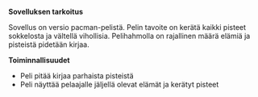 **Sovelluksen tarkoitus**

Sovellus on versio pacman-pelistä. Pelin tavoite on kerätä kaikki pisteet sokkelosta ja vältellä vihollisia. Pelihahmolla on rajallinen määrä elämiä ja pisteistä pidetään kirjaa.

**Toiminnallisuudet**

- Peli pitää kirjaa parhaista pisteistä
- Peli näyttää pelaajalle jäljellä olevat elämät ja kerätyt pisteet
